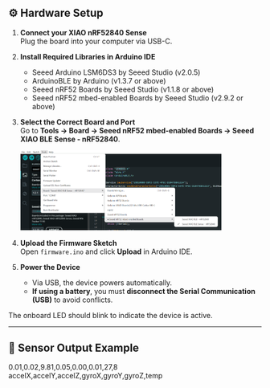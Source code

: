## ⚙️ Hardware Setup

1. **Connect your XIAO nRF52840 Sense**  
   Plug the board into your computer via USB-C.

2. **Install Required Libraries in Arduino IDE**  
   - Seeed Arduino LSM6DS3 by Seeed Studio (v2.0.5)  
   - ArduinoBLE by Arduino (v1.3.7 or above)  
   - Seeed nRF52 Boards by Seeed Studio (v1.1.8 or above)  
   - Seeed nRF52 mbed-enabled Boards by Seeed Studio (v2.9.2 or above)

3. **Select the Correct Board and Port**  
   Go to **Tools → Board → Seeed nRF52 mbed-enabled Boards → Seeed XIAO BLE Sense - nRF52840**.

   <img src="../Images/instructions.png" alt="Board Selection" width="400"/>

4. **Upload the Firmware Sketch**  
   Open `firmware.ino` and click **Upload** in Arduino IDE.

5. **Power the Device**  
   - Via USB, the device powers automatically.  
   - **If using a battery**, you must **disconnect the Serial Communication (USB)** to avoid conflicts.

The onboard LED should blink to indicate the device is active.

---

## 🧪 Sensor Output Example

0.01,0.02,9.81,0.05,0.00,0.01,27,8
accelX,accelY,accelZ,gyroX,gyroY,gyroZ,temp
